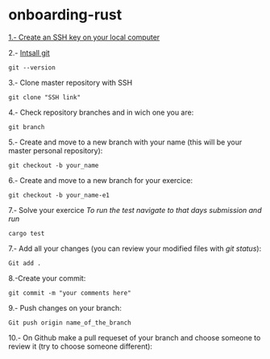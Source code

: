 # onboarding-rust


[1.- Create an SSH key on your local computer](https://help.github.com/en/enterprise/2.15/user/articles/adding-a-new-ssh-key-to-your-github-account)

2.- [Intsall git](https://git-scm.com/book/en/v2/Getting-Started-Installing-Git)
```
git --version
```

3.- Clone master repository with SSH
```
git clone "SSH link"
```

4.- Check repository branches and in wich one you are:
```
git branch
```

5.- Create and move to a new branch with your name (this will be your master personal repository):
```
git checkout -b your_name
```

6.- Create and move to a new branch for your exercice:
```
git checkout -b your_name-e1
```

7.- Solve your exercice
*To run the test navigate to that days submission and run*

```
cargo test
```

7.- Add all your changes (you can review your modified files with *git status*):
```
Git add .
```

8.-Create your commit:
```
git commit -m "your comments here"

```

9.- Push changes on your branch:
```
Git push origin name_of_the_branch
```

10.- On Github make a pull requeset of your branch and choose someone to review it (try to choose someone different):




